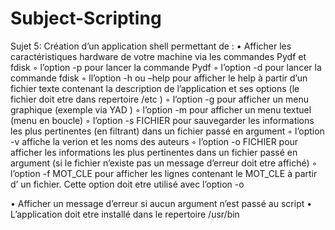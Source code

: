 # Subject-Scripting
Sujet 5:
Création d’un application shell permettant de :
• Afficher les caractéristiques hardware de votre machine via les
commandes Pydf et fdisk
◦ l’option -p pour lancer la commande Pydf
◦ l’option -d pour lancer la commande fdisk
◦ ll’option -h ou –help pour afficher le help à partir d’un fichier texte
contenant la description de l’application et ses options (le fichier doit
etre dans repertoire /etc )
◦ l’option -g pour afficher un menu graphique (exemple via YAD )
◦ l’option -m pour afficher un menu textuel (menu en boucle)
◦ l’option -s FICHIER pour sauvegarder les informations les plus
pertinentes (en filtrant) dans un fichier passé en argument
◦ l’option -v affiche la verion et les noms des auteurs
◦ l’option -o FICHIER pour afficher les informations les plus pertinentes
dans un fichier passé en argument (si le fichier n’existe pas un
message d’erreur doit etre affiché)
◦ l’option -f MOT_CLE pour afficher les lignes contenant le MOT_CLE à
partir d’ un fichier. Cette option doit etre utilisé avec l’option -o

• Afficher un message d’erreur si aucun argument n’est passé au script
• L’application doit etre installé dans le repertoire /usr/bin
